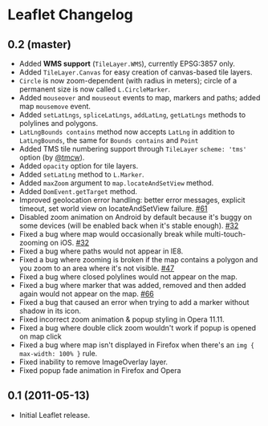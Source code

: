 Leaflet Changelog
=================

## 0.2 (master)

 * Added **WMS support** (`TileLayer.WMS`), currently EPSG:3857 only.
 * Added `TileLayer.Canvas` for easy creation of canvas-based tile layers.
 * `Circle` is now zoom-dependent (with radius in meters); circle of a permanent size is now called `L.CircleMarker`.
 * Added `mouseover` and `mouseout` events to map, markers and paths; added map `mousemove` event.
 * Added `setLatLngs`, `spliceLatLngs`, `addLatLng`, `getLatLngs` methods to polylines and polygons.
 * `LatLngBounds contains` method now accepts `LatLng` in addition to `LatLngBounds`, the same for `Bounds contains` and `Point` 
 * Added TMS tile numbering support through `TileLayer` `scheme: 'tms'` option (by [@tmcw](https://github.com/tmcw)). 
 * Added `opacity` option for tile layers.
 * Added `setLatLng` method to `L.Marker`.
 * Added `maxZoom` argument to `map.locateAndSetView` method.
 * Added `DomEvent.getTarget` method.
 * Improved geolocation error handling: better error messages, explicit timeout, set world view on locateAndSetView failure. [#61](http://github.com/CloudMade/Leaflet/issues/61)
 * Disabled zoom animation on Android by default because it's buggy on some devices (will be enabled back when it's stable enough). [#32](http://github.com/CloudMade/Leaflet/issues/32)
 * Fixed a bug where map would occasionally break while multi-touch-zooming on iOS. [#32](http://github.com/CloudMade/Leaflet/issues/32)
 * Fixed a bug where paths would not appear in IE8. 
 * Fixed a bug where zooming is broken if the map contains a polygon and you zoom to an area where it's not visible. [#47](http://github.com/CloudMade/Leaflet/issues/47)
 * Fixed a bug where closed polylines would not appear on the map.
 * Fixed a bug where marker that was added, removed and then added again would not appear on the map. [#66](http://github.com/CloudMade/Leaflet/issues/66)
 * Fixed a bug that caused an error when trying to add a marker without shadow in its icon.
 * Fixed incorrect zoom animation & popup styling in Opera 11.11.
 * Fixed a bug where double click zoom wouldn't work if popup is opened on map click
 * Fixed a bug where map isn't displayed in Firefox when there's an `img { max-width: 100% }` rule.
 * Fixed inability to remove ImageOverlay layer.
 * Fixed popup fade animation in Firefox and Opera

## 0.1 (2011-05-13)

 * Initial Leaflet release.